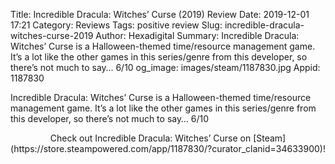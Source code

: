 Title: Incredible Dracula: Witches’ Curse (2019) Review
Date: 2019-12-01 17:21
Category: Reviews
Tags: positive review
Slug: incredible-dracula-witches-curse-2019
Author: Hexadigital
Summary: Incredible Dracula: Witches’ Curse is a Halloween-themed time/resource management game. It’s a lot like the other games in this series/genre from this developer, so there’s not much to say… 6/10
og_image: images/steam/1187830.jpg
Appid: 1187830

Incredible Dracula: Witches’ Curse is a Halloween-themed time/resource management game. It’s a lot like the other games in this series/genre from this developer, so there’s not much to say… 6/10

<center>Check out Incredible Dracula: Witches’ Curse on [Steam](https://store.steampowered.com/app/1187830/?curator_clanid=34633900)!</center>
